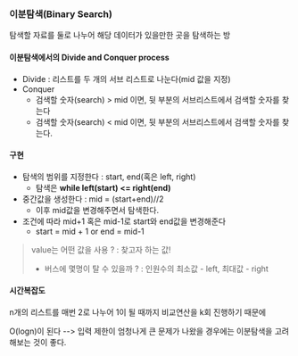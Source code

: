 ### 이분탐색(Binary Search)

탐색할 자료를 둘로 나누어 해당 데이터가 있을만한 곳을 탐색하는 방

#### 이분탐색에서의 Divide and Conquer process

- Divide : 리스트를 두 개의 서브 리스트로 나눈다(mid 값을 지정)
- Conquer 
  - 검색할 숫자(search) > mid 이면, 뒷 부분의 서브리스트에서 검색할 숫자를 찾는다
  - 검색할 숫자(search) < mid 이면, 뒷 부분의 서브리스트에서 검색할 숫자를 찾는다.



#### 구현

- 탐색의 범위를 지정한다 : start, end(혹은 left, right)
  - 탐색은 **while left(start) <= right(end)**
- 중간값을 생성한다 : mid = (start+end)//2
  - 이후 mid값을 변경해주면서 탐색한다.
- 조건에 따라 mid+1 혹은 mid-1로 start와 end값을 변경해준다
  - start = mid + 1 or end = mid-1

> value는 어떤 값을 사용 ? : 찾고자 하는 값!
>
> - 버스에 몇명이 탈 수 있을까 ? : 인원수의 최소값 - left, 최대값 - right

#### 시간복잡도

n개의 리스트를 매번 2로 나누어 1이 될 때까지 비교연산을 k회 진행하기 때문에

O(logn)이 된다 --> 입력 제한이 엄청나게 큰 문제가 나왔을 경우에는 이분탐색을 고려해보는 것이 좋다.





